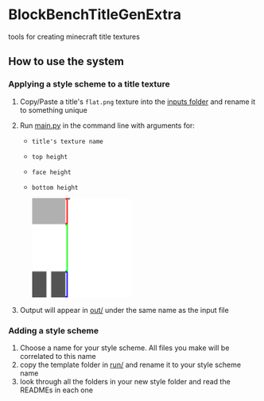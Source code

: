 
# BlockBenchTitleGenExtra

tools for creating minecraft title textures

## How to use the system

### Applying a style scheme to a title texture

1. Copy/Paste a title's `flat.png` texture into the [inputs folder](/inputs/) and rename it to something unique
2. Run [main.py](src/main.py) in the command line with arguments for:
    - `title's texture name`
    - `top height`
    - `face height`
    - `bottom height`  

        <img src="src/spacing.png" width=200 alt="argument input example" />

3. Output will appear in [out/](/out/) under the same name as the input file

### Adding a style scheme

1. Choose a name for your style scheme. All files you make will be correlated to this name
2. copy the template folder in [run/](/run/) and rename it to your style scheme name
3. look through all the folders in your new style folder and read the READMEs in each one

